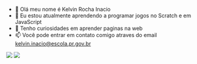 - 👋 Olá meu nome é Kelvin Rocha Inacio
- 🌱 Eu estou atualmente aprendendo a programar jogos no Scratch e em JavaScript
- 💞️ Tenho curiosidades em aprender paginas na web
- 📫 Você pode entrar em contato comigo atraves do email kelvin.inacio@escola.pr.gov.br

<!---
kelvinK4931B/kelvinK4931B is a ✨ special ✨ repository because its `README.md` (this file) appears on your GitHub profile.
You can click the Preview link to take a look at your changes.
--->
![](https://img.shields.io/badge/Scratch-4D97FF?style=for-the-badge&logo=Scratch&logoColor=white)
![](https://img.shields.io/badge/JavaScript-323330?style=for-the-badge&logo=javascript&logoColor=F7DF1E)
